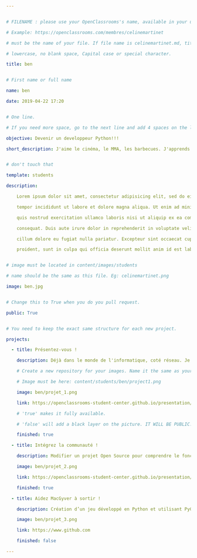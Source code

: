 ```yaml
---


# FILENAME : please use your OpenClassrooms's name, available in your url.

# Example: https://openclassrooms.com/membres/celinemartinet

# must be the name of your file. If file name is celinemartinet.md, title is celinemartinet.

# lowercase, no blank space, Capital case or special character.

title: ben


# First name or full name

name: ben

date: 2019-04-22 17:20


# One line.

# If you need more space, go to the next line and add 4 spaces on the left, as in 'description'.

objective: Devenir un developpeur Python!!!

short_description: J'aime le cinéma, le MMA, les barbecues. J'apprends Python pour me réorienter dans le développement.


# don't touch that

template: students

description:

    Lorem ipsum dolor sit amet, consectetur adipisicing elit, sed do eiusmod

    tempor incididunt ut labore et dolore magna aliqua. Ut enim ad minim veniam,

    quis nostrud exercitation ullamco laboris nisi ut aliquip ex ea commodo

    consequat. Duis aute irure dolor in reprehenderit in voluptate velit esse

    cillum dolore eu fugiat nulla pariatur. Excepteur sint occaecat cupidatat non

    proident, sunt in culpa qui officia deserunt mollit anim id est laborum.


# image must be located in content/images/students

# name should be the same as this file. Eg: celinemartinet.png

image: ben.jpg


# Change this to True when you do you pull request.

public: True


# You need to keep the exact same structure for each new project.

projects:

  - title: Présentez-vous !

    description: Déjà dans le monde de l'informatique, coté réseau. Je souhaite devenir développeur en Python. 

    # Create a new repository for your images. Name it the same as your nickname and profile picture.

    # Image must be here: content/students/ben/project1.png

    image: ben/projet_1.png

    link: https://openclassrooms-student-center.github.io/presentation/students/ben.html

    # 'true' makes it fully available.

    # 'false' will add a black layer on the picture. IT WILL BE PUBLIC!

    finished: true

  - title: Intégrez la communauté !

    description: Modifier un projet Open Source pour comprendre le fonctionnement de Git, de Github et des pull requests. 

    image: ben/projet_2.png

    link: https://openclassrooms-student-center.github.io/presentation/students/ben.html

    finished: true

  - title: Aidez MacGyver à sortir !

    description: Création d’un jeu développé en Python et utilisant PyGame.

    image: ben/projet_3.png

    link: https://www.github.com

    finished: false

---
```

